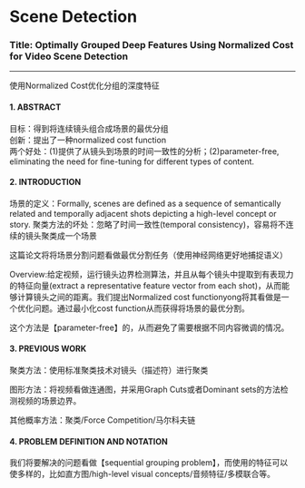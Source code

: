 # Scene Detection

### Title: Optimally Grouped Deep Features Using Normalized Cost for Video Scene Detection
---
使用Normalized Cost优化分组的深度特征
#### 1. ABSTRACT
>
目标：得到将连续镜头组合成场景的最优分组<br />
创新：提出了一种normalized cost function<br />
两个好处：(1)提供了从镜头到场景的时间一致性的分析；(2)parameter-free, eliminating the need for fine-tuning for different types of content.
#### 2. INTRODUCTION
>
场景的定义：Formally, scenes are defined as a sequence of semantically related and temporally adjacent shots depicting a high-level concept or story.
聚类方法的坏处：忽略了时间一致性(temporal consistency)，容易将不连续的镜头聚类成一个场景
>
这篇论文将将场景分割问题看做最优分割任务（使用神经网络更好地捕捉语义）
>
Overview:给定视频，运行镜头边界检测算法，并且从每个镜头中提取到有表现力的特征向量(extract a representative feature vector from each shot)，从而能够计算镜头之间的距离。我们提出Normalized cost functionyong将其看做是一个优化问题。通过最小化cost function从而获得将场景的最优分割。
>
这个方法是【parameter-free】的，从而避免了需要根据不同内容微调的情况。
>
#### 3. PREVIOUS WORK
>
聚类方法：使用标准聚类技术对镜头（描述符）进行聚类
>
图形方法：将视频看做连通图，并采用Graph Cuts或者Dominant sets的方法检测视频的场景边界。
>
其他概率方法：聚类/Force Competition/马尔科夫链

>
#### 4. PROBLEM DEFINITION AND NOTATION
我们将要解决的问题看做【sequential grouping problem】，而使用的特征可以使多样的，比如直方图/high-level visual concepts/音频特征/多模联合等。
